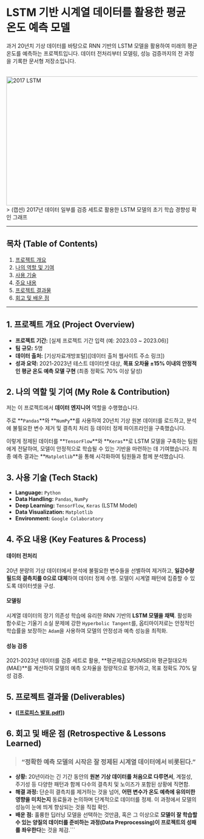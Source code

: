 # LSTM 기반 시계열 데이터를 활용한 평균 온도 예측 모델

과거 20년치 기상 데이터를 바탕으로 RNN 기반의 LSTM 모델을 활용하여 미래의 평균 온도를 예측하는 프로젝트입니다. 데이터 전처리부터 모델링, 성능 검증까지의 전 과정을 기록한 문서형 저장소입니다.

<br>

<img width="559" height="339" alt="2017 LSTM" src="https://github.com/user-attachments/assets/6520709a-f542-45c8-93fc-8e526e2d8e71" />
> (캡션) 2017년 데이터 일부를 검증 세트로 활용한 LSTM 모델의 초기 학습 경향성 확인 그래프

<br>

---

##  목차 (Table of Contents)

1.  [프로젝트 개요](#1-프로젝트-개요-project-overview)
2.  [나의 역할 및 기여](#2-나의-역할-및-기여-my-role--contribution)
3.  [사용 기술](#3-사용-기술-tech-stack)
4.  [주요 내용](#4-주요-내용-key-features--process)
5.  [프로젝트 결과물](#5-프로젝트-결과물-deliverables)
6.  [회고 및 배운 점](#6-회고-및-배운-점-retrospective--lessons-learned)

---

## 1. 프로젝트 개요 (Project Overview)

-   **프로젝트 기간:** [실제 프로젝트 기간 입력 (예: 2023.03 ~ 2023.06)]
-   **팀 규모:** 5명
-   **데이터 출처:** [기상자료개방포털]([데이터 출처 웹사이트 주소 링크])
-   **성과 요약:** 2021-2023년 테스트 데이터셋 대상, **목표 오차율 ±15% 이내의 안정적인 평균 온도 예측 모델 구현** (최종 정확도 70% 이상 달성)

## 2. 나의 역할 및 기여 (My Role & Contribution)

저는 이 프로젝트에서 **데이터 엔지니어** 역할을 수행했습니다.

주로 **`Pandas`**와 **`NumPy`**를 사용하여 20년치 기상 원본 데이터를 로드하고, 분석에 불필요한 변수 제거 및 결측치 처리 등 데이터 정제 파이프라인을 구축했습니다.

이렇게 정제된 데이터를 **`TensorFlow`**와 **`Keras`**로 LSTM 모델을 구축하는 팀원에게 전달하여, 모델이 안정적으로 학습될 수 있는 기반을 마련하는 데 기여했습니다. 최종 예측 결과는 **`Matplotlib`**을 통해 시각화하여 팀원들과 함께 분석했습니다.

## 3. 사용 기술 (Tech Stack)

-   **Language:** `Python`
-   **Data Handling:** `Pandas`, `NumPy`
-   **Deep Learning:** `TensorFlow`, `Keras` (LSTM Model)
-   **Data Visualization:** `Matplotlib`
-   **Environment:** `Google Colaboratory`

## 4. 주요 내용 (Key Features & Process)

#### 데이터 전처리
20년 분량의 기상 데이터에서 분석에 불필요한 변수들을 선별하여 제거하고, **일강수량 필드의 결측치를 0으로 대체**하여 데이터 정제 수행. 모델이 시계열 패턴에 집중할 수 있도록 데이터셋을 구성.

#### 모델링
시계열 데이터의 장기 의존성 학습에 유리한 RNN 기반의 **LSTM 모델을 채택**. 활성화 함수로는 기울기 소실 문제에 강한 `Hyperbolic Tangent`를, 옵티마이저로는 안정적인 학습률을 보장하는 `Adam`을 사용하여 모델의 안정성과 예측 성능을 최적화.

#### 성능 검증
2021-2023년 데이터를 검증 세트로 활용, **평균제곱오차(MSE)와 평균절대오차(MAE)**를 계산하여 모델의 예측 오차율을 정량적으로 평가하고, 목표 정확도 70% 달성 검증.

## 5. 프로젝트 결과물 (Deliverables)

-   **([[프로피스 발표.pdf](https://github.com/user-attachments/files/22461014/default.pdf)])**

## 6. 회고 및 배운 점 (Retrospective & Lessons Learned)

> ### “정확한 예측 모델의 시작은 **잘 정제된 시계열 데이터**에서 비롯된다.”

-   **상황:** 20년이라는 긴 기간 동안의 **원본 기상 데이터를 처음으로 다루면서**, 계절성, 주기성 등 다양한 패턴과 함께 다수의 결측치 및 노이즈가 포함된 상황에 직면함.
-   **해결 과정:** 단순히 결측치를 제거하는 것을 넘어, **어떤 변수가 온도 예측에 유의미한 영향을 미치는지** 동료들과 논의하며 단계적으로 데이터를 정제. 이 과정에서 모델의 성능이 눈에 띄게 향상되는 것을 직접 확인.
-   **배운 점:** 훌륭한 딥러닝 모델을 선택하는 것만큼, 혹은 그 이상으로 **모델이 잘 학습할 수 있는 양질의 데이터를 준비하는 과정(Data Preprocessing)이 프로젝트의 성패를 좌우한다**는 것을 체감.```
